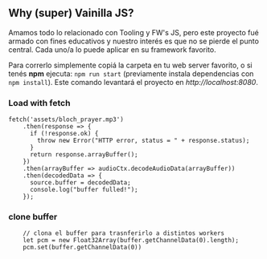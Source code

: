 ## Why (super) Vainilla JS?
Amamos todo lo relacionado con Tooling y FW's JS, pero este proyecto fué armado con fines educativos y nuestro interés es que no se pierde el punto central. Cada uno/a lo puede aplicar en su framework favorito. 

Para correrlo simplemente copiá la carpeta en tu web server favorito, o si tenés **npm** ejecuta: `npm run start` (previamente instala dependencias con `npm install`). Este comando levantará el proyecto en _http://localhost:8080_.

### Load with fetch

```JS
fetch('assets/bloch_prayer.mp3')
    .then(response => {
      if (!response.ok) {
        throw new Error("HTTP error, status = " + response.status);
      }
      return response.arrayBuffer();
    })
    .then(arrayBuffer => audioCtx.decodeAudioData(arrayBuffer))
    .then(decodedData => {
      source.buffer = decodedData;
      console.log("buffer fulled!");
    });
```

### clone buffer
```JS
    // clona el buffer para trasnferirlo a distintos workers
    let pcm = new Float32Array(buffer.getChannelData(0).length);
    pcm.set(buffer.getChannelData(0))
```
